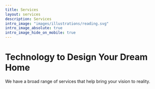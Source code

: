 ```yaml
---
title: Services
layout: services
description: Services
intro_image: "images/illustrations/reading.svg"
intro_image_absolute: true
intro_image_hide_on_mobile: true
---
```


# Technology to Design Your Dream Home

We have a broad range of services that help bring your vision to reality.
